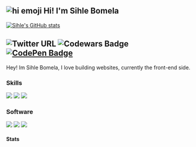 ## ![hi emoji](https://emojipedia-us.s3.dualstack.us-west-1.amazonaws.com/thumbs/60/whatsapp/116/waving-hand-sign_1f44b.png) Hi! I'm Sihle Bomela
[![Sihle's GitHub stats](https://github-readme-stats.vercel.app/api?username=trinitysenpai&count_private=true)](https://github.com/trinitysenpai/github-readme-stats)

![Twitter URL](https://img.shields.io/twitter/url?label=Twitter&logoColor=%2322272e&style=social&url=https%3A%2F%2Ftwitter.com%2Ftrinitysenpai)
![Codewars Badge](https://www.codewars.com/users/trinity.senpai/badges/micro)
[![CodePen Badge](https://img.shields.io/badge/CodePen-Profile-informational?style=flat&logo=codepen&logoColor=white&color=black)](https://codepen.io/trinitysenpai)
---
Hey! Im Sihle Bomela, I love building websites, currently the front-end side.

### Skills
![](https://img.shields.io/badge/-NODEJS-informational/?style=for-the-badge&logo=node.js&color=006cf9&labelColor=white)
![](https://img.shields.io/badge/-SASS/SCSS-informational/?style=for-the-badge&logo=Sass&color=006cf9&labelColor=white)
![](https://img.shields.io/badge/-MongoDB-informational/?style=for-the-badge&logo=MongoDB&color=006cf9&labelColor=white)

### Software
![](https://img.shields.io/badge/-PHOTOSHOP-informational/?style=for-the-badge&logo=adobephotoshop&color=006cf9&labelColor=white)
![](https://img.shields.io/badge/-FIGMA-informational/?style=for-the-badge&logo=figma&color=006cf9&labelColor=white)
![](https://img.shields.io/badge/-ADOBE%20PREMEIER%20PRO-informational/?style=for-the-badge&logo=adobepremierepro&color=006cf9&labelColor=white)

#### Stats  
<!--START_SECTION:waka-->
<!--END_SECTION:waka-->
